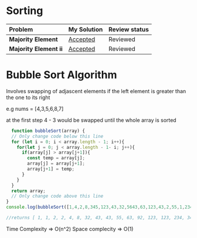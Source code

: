 # Sorting
| Problem | My Solution | Review status |
| :-- | :-- | :-- |
| **Majority Element** | [Accepted](Sorting/majority-element) | Reviewed |
| **Majority Element ii** | [Accepted](Sorting/majority-element) | Reviewed |

# Bubble Sort Algorithm

Involves swapping of adjascent elements if the left element is greater than the one to its right 

e.g
nums = [4,3,5,6,8,7]

at the first step 4 - 3 would be swapped 
until the whole array is sorted 

```javascript
  function bubbleSort(array) {
  // Only change code below this line
  for (let i = 0; i < array.length - 1; i++){
    for(let j = 0; j < array.length - 1- i; j++){
      if(array[j] > array[j+1]){
        const temp = array[j];
        array[j] = array[j+1];
        array[j+1] = temp;
      }
    }
  }
  return array;
  // Only change code above this line
}
console.log(bubbleSort([1,4,2,8,345,123,43,32,5643,63,123,43,2,55,1,234,92]))

//returns [ 1, 1, 2, 2, 4, 8, 32, 43, 43, 55, 63, 92, 123, 123, 234, 345, 5643 ]

```
Time Complexity => O(n^2)
Space complecity => O(1)
